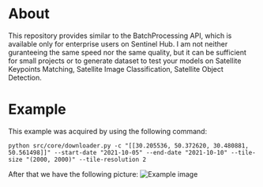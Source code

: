 # About
This repository provides similar to the BatchProcessing API, which is available only for enterprise users on Sentinel Hub. I am not neither guranteeing the same speed nor the same quality, but it can be sufficient for small projects or to generate dataset to test your models on Satellite Keypoints Matching, Satellite Image Classification, Satellite Object Detection.

# Example

This example was acquired by using the following command:

```
python src/core/downloader.py -c "[[30.205536, 50.372620, 30.480881, 50.561498]]" --start-date "2021-10-05" --end-date "2021-10-10" --tile-size "(2000, 2000)" --tile-resolution 2
```

After that we have the following picture:
![Example image](./example.png)
